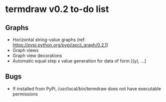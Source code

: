 termdraw v0.2 to-do list
========================

Graphs
------
+ Horizontal string-value graphs (ref:
  https://pypi.python.org/pypi/ascii_graph/0.2.1)
+ Graph views
+ Graph view decorations
+ Automatic equal step x value generation for data of form [(y), ...]

Bugs
----
+ If installed from PyPi, /usr/local/bin/termdraw does not have executable
  permissions

